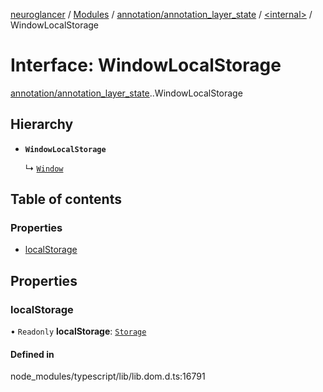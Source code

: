 [neuroglancer](../README.md) / [Modules](../modules.md) / [annotation/annotation\_layer\_state](../modules/annotation_annotation_layer_state.md) / [<internal\>](../modules/annotation_annotation_layer_state._internal_.md) / WindowLocalStorage

# Interface: WindowLocalStorage

[annotation/annotation_layer_state](../modules/annotation_annotation_layer_state.md).[<internal>](../modules/annotation_annotation_layer_state._internal_.md).WindowLocalStorage

## Hierarchy

- **`WindowLocalStorage`**

  ↳ [`Window`](annotation_annotation_layer_state._internal_.Window.md)

## Table of contents

### Properties

- [localStorage](annotation_annotation_layer_state._internal_.WindowLocalStorage.md#localstorage)

## Properties

### localStorage

• `Readonly` **localStorage**: [`Storage`](../modules/annotation_annotation_layer_state._internal_.md#storage)

#### Defined in

node_modules/typescript/lib/lib.dom.d.ts:16791
